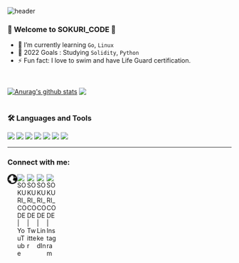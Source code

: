 ![header](https://capsule-render.vercel.app/api?type=waving&color=gradient&height=250&section=header&text=SOKURI_CODE&fontSize=90)


### 🌈 Welcome to SOKURI_CODE 👋 

- 🌱 I’m currently learning `Go`, `Linux`
- 🥅 2022 Goals : Studying `Solidity`, `Python` 
- ⚡ Fun fact: I love to swim and have Life Guard certification.
<br />

<a href="https://github.com/imysh578"><img align="center" style="height:180px" src="https://github-readme-stats.vercel.app/api?username=imysh578&show_icons=true&include_all_commits=true&theme=nord&hide_border=true" alt="Anurag's github stats" /></a>
<a href="https://github.com/imysh578"><img align="center" style="height:180px" src="https://github-readme-stats.vercel.app/api/top-langs/?username=imysh578&layout=compact&theme=nord&hide_border=true" /></a> 
<br />
<br />

### 🛠 Languages and Tools

<img src="https://img.shields.io/badge/CSS3-1572B6?style=flat-square&logo=CSS3&logoColor=white"/> </t>
<img src="https://img.shields.io/badge/HTML5-E34F26?style=flat-square&logo=HTML5&logoColor=white"/> 
<img src="https://img.shields.io/badge/JavaScript-F7DF1E?style=flat-square&logo=JavaScript&logoColor=white"/>
<img src="https://img.shields.io/badge/Node.js-339933?style=flat-square&logo=Node.js&logoColor=white"/>
<img src="https://img.shields.io/badge/Linux-FCC624?style=flat-square&logo=Linux&logoColor=white"/>
<img src="https://img.shields.io/badge/Go-00ADD8?style=flat-square&logo=Go&logoColor=white"/>
<img src="https://img.shields.io/badge/Python-3776AB?style=flat-square&logo=Python&logoColor=white"/>


---
### Connect with me:

[<img align="left" alt="SOKURI_CODE | velog" width="22px" src="https://raw.githubusercontent.com/iconic/open-iconic/master/svg/globe.svg" />][website]
[<img align="left" alt="SOKURI_CODE | YouTube" width="22px" src="https://cdn.jsdelivr.net/npm/simple-icons@v3/icons/youtube.svg" />][youtube]
[<img align="left" alt="SOKURI_CODE | Twitter" width="22px" src="https://cdn.jsdelivr.net/npm/simple-icons@v3/icons/twitter.svg" />][twitter]
[<img align="left" alt="SOKURI_CODE | LinkedIn" width="22px" src="https://cdn.jsdelivr.net/npm/simple-icons@v3/icons/linkedin.svg" />][linkedin]
[<img align="left" alt="SOKURI_CODE | Instagram" width="22px" src="https://cdn.jsdelivr.net/npm/simple-icons@v3/icons/instagram.svg" />][instagram]

[website]: https://velog.io/@imysh578
[course]: http://vsCodeHero.com
[twitter]: https://twitter.com/
[youtube]: https://youtube.com/
[instagram]: https://instagram.com/_sokuri
[linkedin]: https://linkedin.com/in/

<br />
